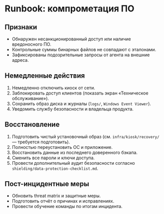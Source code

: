 # Runbook: компрометация ПО

## Признаки

- Обнаружен несанкционированный доступ или наличие вредоносного ПО.
- Контрольные суммы бинарных файлов не совпадают с эталонами.
- Зафиксированы подозрительные запросы от агента на внешние адреса.

## Немедленные действия

1. Немедленно отключить киоск от сети.
2. Заблокировать доступ клиентов (показать экран «Техническое обслуживание»).
3. Сохранить образ диска и журналы (`logs/`, `Windows Event Viewer`).
4. Уведомить службу безопасности и владельца продукта.

## Восстановление

1. Подготовить чистый установочный образ (см. `infra/kiosk/recovery/` — требуется подготовить).
2. Полностью переустановить ОС и приложение.
3. Восстановить данные из последнего доверенного бэкапа.
4. Сменить все пароли и ключи доступа.
5. Провести дополнительный аудит безопасности согласно `shielding/data-protection-checklist.md`.

## Пост-инцидентные меры

- Обновить threat matrix и защитные меры.
- Подготовить отчёт о причинах и исправлениях.
- Провести обучение команды по итогам инцидента.
